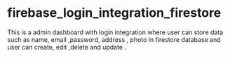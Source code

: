 # firebase_login_integration_firestore
This is a admin dashboard with login integration where user can store data  such as name, email ,password, address , photo in firestore database and user can create, edit ,delete and update .
